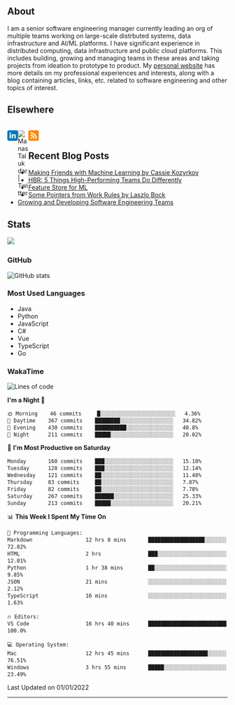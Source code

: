 ## About

I am a senior software engineering manager currently leading an org of multiple teams working on large-scale distrbuted systems, data infrastructure and AI/ML platforms. I have significant experience in distributed computing, data infrastructure and public cloud platforms. This includes building, growing and managing teams in these areas and taking projects from ideation to prototype to product. My [personal website](https://manastalukdar.github.io/) has more details on my professional experiences and interests, along with a blog containing articles, links, etc. related to software engineering and other topics of interest.

## Elsewhere

</br>

<a href="https://www.linkedin.com/in/manastalukdar" target="_blank">
  <img align="left" alt="Manas Talukdar | Linkedin" width="24px" src="https://raw.githubusercontent.com/edent/SuperTinyIcons/master/images/svg/linkedin.svg" />
</a>
<a href="https://www.twitter.com/manastalukdar" target="_blank">
  <img align="left" alt="Manas Talukdar | Twitter" width="24px" src="https://github.com/TheDudeThatCode/TheDudeThatCode/blob/master/Assets/Twitter.svg" />
</a>
<a href="https://manastalukdar.github.io/" target="_blank">
  <img align="left" alt="Manas Talukdar | Website" width="24px" src="https://github.com/edent/SuperTinyIcons/blob/master/images/svg/rss.svg" />
</a>

</br>

## Recent Blog Posts

<!-- BLOG:START -->
- [Making Friends with Machine Learning by Cassie Kozyrkov](https://manastalukdar.github.io/blog/2021/12/30/making-friends-machine-learning-cassie-kozyrkov/)
- [HBR: 5 Things High-Performing Teams Do Differently](https://manastalukdar.github.io/blog/2021/12/30/5-things-high-performing-teams/)
- [Feature Store for ML](https://manastalukdar.github.io/blog/2021/12/25/feature-store-for-ml-kth/)
- [Some Pointers from Work Rules by Laszlo Bock](https://manastalukdar.github.io/blog/2020/01/25/work-rules-laszlo-bock-pointers/)
- [Growing and Developing Software Engineering Teams](https://manastalukdar.github.io/blog/2019/09/19/growing-developing-software-engineering-teams/)
<!-- BLOG:END -->

## Stats

![](https://komarev.com/ghpvc/?username=manastalukdar)

### GitHub

![GitHub stats](https://github-readme-stats.vercel.app/api?username=manastalukdar&show_icons=true&hide_border=true&hide_rank=true&hide_title=true&icon_color=79ff97&text_color=cecac3&bg_color=4d4b4b)

### Most Used Languages

- Java
- Python
- JavaScript
- C#
- Vue
- TypeScript
- Go

<!--
![Top Langs](https://github-readme-stats.vercel.app/api/top-langs/?username=manastalukdar&layout=compact&hide_border=true&hide_title=true&icon_color=79ff97&text_color=cecac3&bg_color=4d4b4b)
-->

### WakaTime

<!--START_SECTION:waka-->
![Lines of code](https://img.shields.io/badge/From%20Hello%20World%20I%27ve%20Written-82%20Thousand%20lines%20of%20code-blue)

**I'm a Night 🦉** 

```text
🌞 Morning    46 commits     █░░░░░░░░░░░░░░░░░░░░░░░░   4.36% 
🌆 Daytime    367 commits    ████████░░░░░░░░░░░░░░░░░   34.82% 
🌃 Evening    430 commits    ██████████░░░░░░░░░░░░░░░   40.8% 
🌙 Night      211 commits    █████░░░░░░░░░░░░░░░░░░░░   20.02%

```
📅 **I'm Most Productive on Saturday** 

```text
Monday       160 commits    ███░░░░░░░░░░░░░░░░░░░░░░   15.18% 
Tuesday      128 commits    ███░░░░░░░░░░░░░░░░░░░░░░   12.14% 
Wednesday    121 commits    ██░░░░░░░░░░░░░░░░░░░░░░░   11.48% 
Thursday     83 commits     ██░░░░░░░░░░░░░░░░░░░░░░░   7.87% 
Friday       82 commits     ██░░░░░░░░░░░░░░░░░░░░░░░   7.78% 
Saturday     267 commits    ██████░░░░░░░░░░░░░░░░░░░   25.33% 
Sunday       213 commits    █████░░░░░░░░░░░░░░░░░░░░   20.21%

```


📊 **This Week I Spent My Time On** 

```text
💬 Programming Languages: 
Markdown                 12 hrs 8 mins       ██████████████████░░░░░░░   72.82% 
HTML                     2 hrs               ███░░░░░░░░░░░░░░░░░░░░░░   12.01% 
Python                   1 hr 38 mins        ██░░░░░░░░░░░░░░░░░░░░░░░   9.85% 
JSON                     21 mins             ░░░░░░░░░░░░░░░░░░░░░░░░░   2.12% 
TypeScript               16 mins             ░░░░░░░░░░░░░░░░░░░░░░░░░   1.63%

🔥 Editors: 
VS Code                  16 hrs 40 mins      █████████████████████████   100.0%

💻 Operating System: 
Mac                      12 hrs 45 mins      ███████████████████░░░░░░   76.51% 
Windows                  3 hrs 55 mins       █████░░░░░░░░░░░░░░░░░░░░   23.49%

```


 Last Updated on 01/01/2022
<!--END_SECTION:waka-->

---

<!--

**manastalukdar/manastalukdar** is a ✨ _special_ ✨ repository because its `README.md` (this file) appears on your GitHub profile.

Here are some ideas to get you started:

- 🔭 I’m currently working on ...
- 🌱 I’m currently learning ...
- 👯 I’m looking to collaborate on ...
- 🤔 I’m looking for help with ...
- 💬 Ask me about ...
- 📫 How to reach me: ...
- 😄 Pronouns: ...
- ⚡ Fun fact: ...
-->
